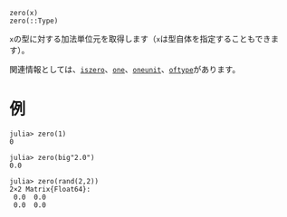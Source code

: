 ```
zero(x)
zero(::Type)
```

`x`の型に対する加法単位元を取得します（`x`は型自体を指定することもできます）。

関連情報としては、[`iszero`](@ref)、[`one`](@ref)、[`oneunit`](@ref)、[`oftype`](@ref)があります。

# 例

```jldoctest
julia> zero(1)
0

julia> zero(big"2.0")
0.0

julia> zero(rand(2,2))
2×2 Matrix{Float64}:
 0.0  0.0
 0.0  0.0
```
